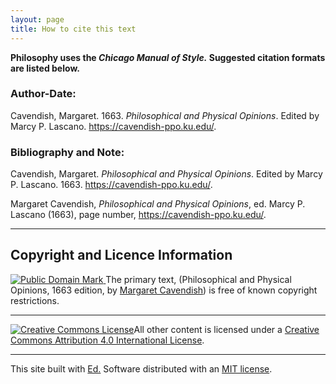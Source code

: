 ```yaml
---  
layout: page  
title: How to cite this text  
---  
```


**Philosophy uses the _Chicago Manual of Style._ Suggested citation formats are listed below.**

### Author-Date:
Cavendish, Margaret. 1663. _Philosophical and Physical Opinions_. Edited by Marcy P. Lascano. <https://cavendish-ppo.ku.edu/>.

### Bibliography and Note:
Cavendish, Margaret. _Philosophical and Physical Opinions_. Edited by Marcy P. Lascano. 1663. <https://cavendish-ppo.ku.edu/>.  

Margaret Cavendish, _Philosophical and Physical Opinions_, ed. Marcy P. Lascano (1663), page number, <https://cavendish-ppo.ku.edu/>.

---- 

## Copyright and Licence Information

<p xmlns:dct="http://purl.org/dc/terms/">
<a rel="license" href="http://creativecommons.org/publicdomain/mark/1.0/">
<img src="http://i.creativecommons.org/p/mark/1.0/88x31.png"
     style="border-style: none;" alt="Public Domain Mark" />
</a>
The primary text, (<span property="dct:title">Philosophical and Physical Opinions, 1663 edition</span>, by <a href="https://cavendish-ppo.ku.edu/" rel="dct:creator"><span property="dct:title">Margaret Cavendish</span></a>) is free of known copyright restrictions.</p>
<hr/>
<p>
<a rel="license" href="http://creativecommons.org/licenses/by/4.0/"><img alt="Creative Commons License" style="border-width:0" src="https://i.creativecommons.org/l/by/4.0/88x31.png" /></a>All other content is licensed under a <a rel="license" href="http://creativecommons.org/licenses/by/4.0/">Creative Commons Attribution 4.0 International License</a>.
</p>
<hr/>
<p>This site built with <a href="https://minicomp.github.io/ed/">Ed.</a> Software distributed with an <a href="https://opensource.org/licenses/MIT">MIT license</a>.</p>